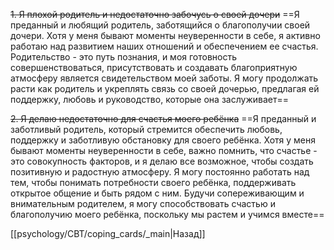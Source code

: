 ~~1. Я плохой родитель и недостаточно забочусь о своей дочери~~
==Я преданный и любящий родитель, заботящийся о благополучии своей дочери. Хотя у меня бывают моменты неуверенности в себе, я активно работаю над развитием наших отношений и обеспечением ее счастья. Родительство - это путь познания, и моя готовность совершенствоваться, присутствовать и создавать благоприятную атмосферу является свидетельством моей заботы. Я могу продолжать расти как родитель и укреплять связь со своей дочерью, предлагая ей поддержку, любовь и руководство, которые она заслуживает==

~~2. Я делаю недостаточно для счастья моего ребёнка~~
==Я преданный и заботливый родитель, который стремится обеспечить любовь, поддержку и заботливую обстановку для своего ребёнка. Хотя у меня бывают моменты неуверенности в себе, важно помнить, что счастье - это совокупность факторов, и я делаю все возможное, чтобы создать позитивную и радостную атмосферу. Я могу постоянно работать над тем, чтобы понимать потребности своего ребёнка, поддерживать открытое общение и быть рядом с ним. Будучи сопереживающим и внимательным родителем, я могу способствовать счастью и благополучию моего ребёнка, поскольку мы растем и учимся вместе==

[[psychology/CBT/coping_cards/_main|Назад]]
